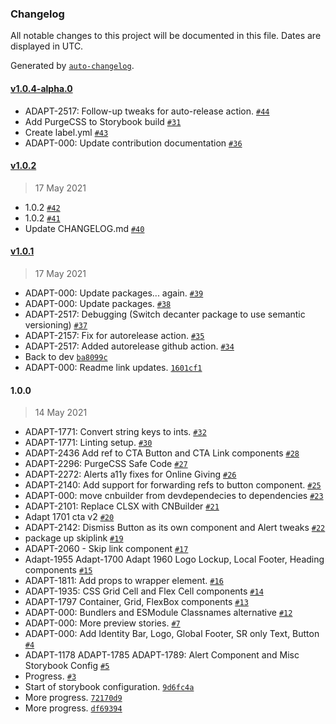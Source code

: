 ### Changelog

All notable changes to this project will be documented in this file. Dates are displayed in UTC.

Generated by [`auto-changelog`](https://github.com/CookPete/auto-changelog).

#### [v1.0.4-alpha.0](https://github.com/SU-SWS/decanter-react/compare/v1.0.2...v1.0.4-alpha.0)

- ADAPT-2517: Follow-up tweaks for auto-release action. [`#44`](https://github.com/SU-SWS/decanter-react/pull/44)
- Add PurgeCSS to Storybook build [`#31`](https://github.com/SU-SWS/decanter-react/pull/31)
- Create label.yml [`#43`](https://github.com/SU-SWS/decanter-react/pull/43)
- ADAPT-000: Update contribution documentation [`#36`](https://github.com/SU-SWS/decanter-react/pull/36)

#### [v1.0.2](https://github.com/SU-SWS/decanter-react/compare/v1.0.1...v1.0.2)

> 17 May 2021

- 1.0.2 [`#42`](https://github.com/SU-SWS/decanter-react/pull/42)
- 1.0.2 [`#41`](https://github.com/SU-SWS/decanter-react/pull/41)
- Update CHANGELOG.md [`#40`](https://github.com/SU-SWS/decanter-react/pull/40)

#### [v1.0.1](https://github.com/SU-SWS/decanter-react/compare/1.0.0...v1.0.1)

> 17 May 2021

- ADAPT-000: Update packages... again. [`#39`](https://github.com/SU-SWS/decanter-react/pull/39)
- ADAPT-000: Update packages. [`#38`](https://github.com/SU-SWS/decanter-react/pull/38)
- ADAPT-2517: Debugging (Switch decanter package to use semantic versioning) [`#37`](https://github.com/SU-SWS/decanter-react/pull/37)
- ADAPT-2157: Fix for autorelease action. [`#35`](https://github.com/SU-SWS/decanter-react/pull/35)
- ADAPT-2517: Added autorelease github action. [`#34`](https://github.com/SU-SWS/decanter-react/pull/34)
- Back to dev [`ba8099c`](https://github.com/SU-SWS/decanter-react/commit/ba8099cbb3857dd50329d18f83dd9cb8a3660879)
- ADAPT-000: Readme link updates. [`1601cf1`](https://github.com/SU-SWS/decanter-react/commit/1601cf1ce8e9e6d66d07015935027797bf4434ce)

#### 1.0.0

> 14 May 2021

- ADAPT-1771: Convert string keys to ints. [`#32`](https://github.com/SU-SWS/decanter-react/pull/32)
- ADAPT-1771: Linting setup. [`#30`](https://github.com/SU-SWS/decanter-react/pull/30)
- ADAPT-2436 Add ref to CTA Button and CTA Link components [`#28`](https://github.com/SU-SWS/decanter-react/pull/28)
- ADAPT-2296: PurgeCSS Safe Code [`#27`](https://github.com/SU-SWS/decanter-react/pull/27)
- ADAPT-2272: Alerts a11y fixes for Online Giving [`#26`](https://github.com/SU-SWS/decanter-react/pull/26)
- ADAPT-2140: Add support for forwarding refs to button component. [`#25`](https://github.com/SU-SWS/decanter-react/pull/25)
- ADAPT-000: move cnbuilder from devdependecies to dependencies [`#23`](https://github.com/SU-SWS/decanter-react/pull/23)
- ADAPT-2101: Replace CLSX with CNBuilder [`#21`](https://github.com/SU-SWS/decanter-react/pull/21)
- Adapt 1701 cta v2 [`#20`](https://github.com/SU-SWS/decanter-react/pull/20)
- ADAPT-2142: Dismiss Button as its own component and Alert tweaks [`#22`](https://github.com/SU-SWS/decanter-react/pull/22)
- package up skiplink [`#19`](https://github.com/SU-SWS/decanter-react/pull/19)
- ADAPT-2060 - Skip link component [`#17`](https://github.com/SU-SWS/decanter-react/pull/17)
- Adapt-1955 Adapt-1700 Adapt 1960 Logo Lockup, Local Footer, Heading components [`#15`](https://github.com/SU-SWS/decanter-react/pull/15)
- ADAPT-1811: Add props to wrapper element. [`#16`](https://github.com/SU-SWS/decanter-react/pull/16)
- ADAPT-1935: CSS Grid Cell and Flex Cell components [`#14`](https://github.com/SU-SWS/decanter-react/pull/14)
- ADAPT-1797 Container, Grid, FlexBox components [`#13`](https://github.com/SU-SWS/decanter-react/pull/13)
- ADAPT-000: Bundlers and ESModule Classnames alternative [`#12`](https://github.com/SU-SWS/decanter-react/pull/12)
- ADAPT-000: More preview stories. [`#7`](https://github.com/SU-SWS/decanter-react/pull/7)
- ADAPT-000: Add Identity Bar, Logo, Global Footer, SR only Text, Button [`#4`](https://github.com/SU-SWS/decanter-react/pull/4)
- ADAPT-1178 ADAPT-1785 ADAPT-1789: Alert Component and Misc Storybook Config [`#5`](https://github.com/SU-SWS/decanter-react/pull/5)
- Progress. [`#3`](https://github.com/SU-SWS/decanter-react/pull/3)
- Start of storybook configuration. [`9d6fc4a`](https://github.com/SU-SWS/decanter-react/commit/9d6fc4af088e1484615dcfd173fae4857788f8db)
- More progress. [`72170d9`](https://github.com/SU-SWS/decanter-react/commit/72170d978f6d9dc5cadfe231571032de3c115d38)
- More progress. [`df69394`](https://github.com/SU-SWS/decanter-react/commit/df6939412103607260f5fd731484374b8bd13f63)
